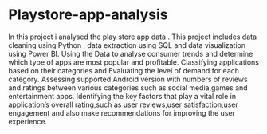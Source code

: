 # Playstore-app-analysis
In this project i analysed the play store app data . This project includes data cleaning using Python , data extraction using SQL and data visualization using Power BI.
Using the Data to analyse consumer trends and determine which type of apps are most popular and profitable. Classifying applications based on their categories and Evaluating the level of demand for each category.
Assessing supported Android version with numbers of reviews and ratings between various categories such as social
media,games and entertainment apps.
Identifying the key factors that play a vital role in application’s overall rating,such as user reviews,user
satisfaction,user engagement and also make recommendations for improving the user experience.
